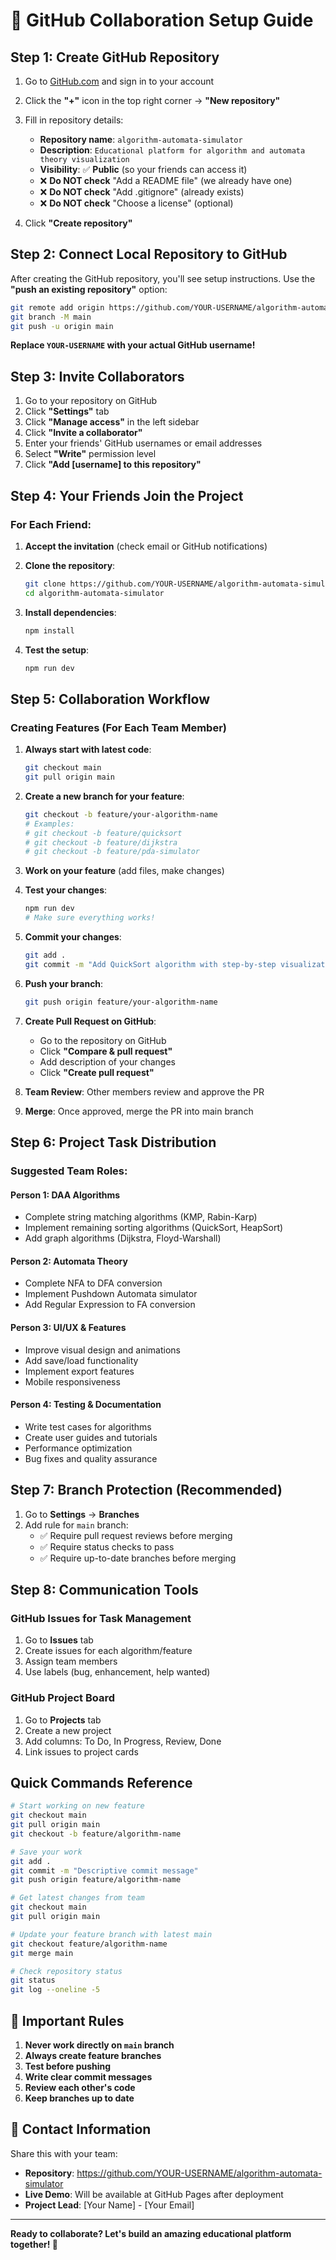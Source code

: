 # 🤝 GitHub Collaboration Setup Guide

## Step 1: Create GitHub Repository

1. Go to [GitHub.com](https://github.com) and sign in to your account
2. Click the **"+"** icon in the top right corner → **"New repository"**
3. Fill in repository details:
   - **Repository name**: `algorithm-automata-simulator`
   - **Description**: `Educational platform for algorithm and automata theory visualization`
   - **Visibility**: ✅ **Public** (so your friends can access it)
   - ❌ **Do NOT check** "Add a README file" (we already have one)
   - ❌ **Do NOT check** "Add .gitignore" (already exists)
   - ❌ **Do NOT check** "Choose a license" (optional)

4. Click **"Create repository"**

## Step 2: Connect Local Repository to GitHub

After creating the GitHub repository, you'll see setup instructions. Use the **"push an existing repository"** option:

```bash
git remote add origin https://github.com/YOUR-USERNAME/algorithm-automata-simulator.git
git branch -M main
git push -u origin main
```

**Replace `YOUR-USERNAME` with your actual GitHub username!**

## Step 3: Invite Collaborators

1. Go to your repository on GitHub
2. Click **"Settings"** tab
3. Click **"Manage access"** in the left sidebar
4. Click **"Invite a collaborator"**
5. Enter your friends' GitHub usernames or email addresses
6. Select **"Write"** permission level
7. Click **"Add [username] to this repository"**

## Step 4: Your Friends Join the Project

### For Each Friend:

1. **Accept the invitation** (check email or GitHub notifications)

2. **Clone the repository**:
   ```bash
   git clone https://github.com/YOUR-USERNAME/algorithm-automata-simulator.git
   cd algorithm-automata-simulator
   ```

3. **Install dependencies**:
   ```bash
   npm install
   ```

4. **Test the setup**:
   ```bash
   npm run dev
   ```

## Step 5: Collaboration Workflow

### Creating Features (For Each Team Member)

1. **Always start with latest code**:
   ```bash
   git checkout main
   git pull origin main
   ```

2. **Create a new branch for your feature**:
   ```bash
   git checkout -b feature/your-algorithm-name
   # Examples:
   # git checkout -b feature/quicksort
   # git checkout -b feature/dijkstra
   # git checkout -b feature/pda-simulator
   ```

3. **Work on your feature** (add files, make changes)

4. **Test your changes**:
   ```bash
   npm run dev
   # Make sure everything works!
   ```

5. **Commit your changes**:
   ```bash
   git add .
   git commit -m "Add QuickSort algorithm with step-by-step visualization"
   ```

6. **Push your branch**:
   ```bash
   git push origin feature/your-algorithm-name
   ```

7. **Create Pull Request on GitHub**:
   - Go to the repository on GitHub
   - Click **"Compare & pull request"**
   - Add description of your changes
   - Click **"Create pull request"**

8. **Team Review**: Other members review and approve the PR

9. **Merge**: Once approved, merge the PR into main branch

## Step 6: Project Task Distribution

### Suggested Team Roles:

#### **Person 1: DAA Algorithms**
- Complete string matching algorithms (KMP, Rabin-Karp)
- Implement remaining sorting algorithms (QuickSort, HeapSort)
- Add graph algorithms (Dijkstra, Floyd-Warshall)

#### **Person 2: Automata Theory**
- Complete NFA to DFA conversion
- Implement Pushdown Automata simulator
- Add Regular Expression to FA conversion

#### **Person 3: UI/UX & Features**
- Improve visual design and animations
- Add save/load functionality
- Implement export features
- Mobile responsiveness

#### **Person 4: Testing & Documentation**
- Write test cases for algorithms
- Create user guides and tutorials
- Performance optimization
- Bug fixes and quality assurance

## Step 7: Branch Protection (Recommended)

1. Go to **Settings** → **Branches**
2. Add rule for `main` branch:
   - ✅ Require pull request reviews before merging
   - ✅ Require status checks to pass
   - ✅ Require up-to-date branches before merging

## Step 8: Communication Tools

### GitHub Issues for Task Management
1. Go to **Issues** tab
2. Create issues for each algorithm/feature
3. Assign team members
4. Use labels (bug, enhancement, help wanted)

### GitHub Project Board
1. Go to **Projects** tab
2. Create a new project
3. Add columns: To Do, In Progress, Review, Done
4. Link issues to project cards

## Quick Commands Reference

```bash
# Start working on new feature
git checkout main
git pull origin main
git checkout -b feature/algorithm-name

# Save your work
git add .
git commit -m "Descriptive commit message"
git push origin feature/algorithm-name

# Get latest changes from team
git checkout main
git pull origin main

# Update your feature branch with latest main
git checkout feature/algorithm-name
git merge main

# Check repository status
git status
git log --oneline -5
```

## 🚨 Important Rules

1. **Never work directly on `main` branch**
2. **Always create feature branches**
3. **Test before pushing**
4. **Write clear commit messages**
5. **Review each other's code**
6. **Keep branches up to date**

## 📧 Contact Information

Share this with your team:
- **Repository**: https://github.com/YOUR-USERNAME/algorithm-automata-simulator
- **Live Demo**: Will be available at GitHub Pages after deployment
- **Project Lead**: [Your Name] - [Your Email]

---

**Ready to collaborate? Let's build an amazing educational platform together! 🚀**
